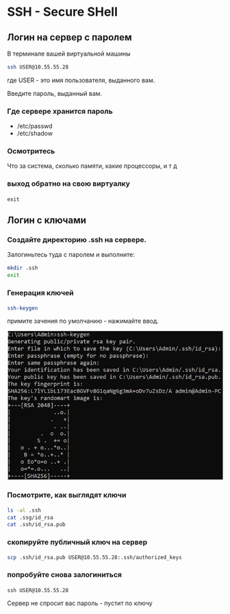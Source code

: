 # SSH - Secure SHell

## Логин на сервер с паролем 

В терминале вашей виртуальной машины

```bash
ssh USER@10.55.55.28
```

где USER - это имя пользователя, выданного вам.

Введите пароль, выданный вам.

### Где сервере хранится пароль

* /etc/passwd
* /etc/shadow

### Осмотритесь

Что за система, сколько памяти, какие процессоры, и т д

### выход обратно на свою виртуалку

`exit`

## Логин с ключами

### Создайте директорию .ssh на сервере.

Залогиньтесь туда с паролем и выполните:

```bash
mkdir .ssh
exit
```

### Генерация ключей

```bash
ssh-keygen
```

примите зачения по умолчанию - нажимайте ввод.

![ssh-1-keygen](../img/ssh-1-keygen.jpg)

### Посмотрите, как выглядят ключи

```bash
ls -al .ssh
cat .ssg/id_rsa
cat .ssh/id_rsa.pub
```

### скопируйте публичный ключ на сервер

```bash
scp .ssh/id_rsa.pub USER@10.55.55.28:.ssh/authorized_keys
```

### попробуйте снова залогиниться

`ssh USER@10.55.55.28`

Сервер не спросит вас пароль - пустит по ключу


